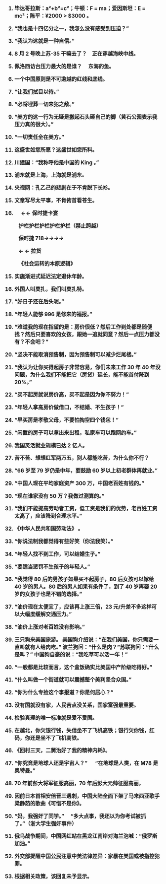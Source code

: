 <big><strong>

1. 毕达哥拉斯：a²+b²=c²；牛顿：F = ma；爱因斯坦：E = mc²；陈平：¥2000 > \$3000 。

2. “我也是十四亿分之一，我怎么没有感受到压迫？”

3. “我认为这就是一种自信。”

4. 8 月 2 号晚上苏-35 干嘛去了？&emsp;正在穿越海峡中线。

5. 佩洛西访台压力最大的是谁？&emsp; 东海的鱼。

6. 一个中国原则是不可逾越的红线和底线。

7. “让我们拭目以待。”

8. “必将埋葬一切来犯之敌。”

9. “美方的这一行为无疑是搬起石头砸自己的脚（黄石公园表示我压力真的很大）。”

10. “一切责任全在美方。”

11. 这盛世如您所愿？这盛世如您所料。

12. 川建国：“我称呼他是中国的 King 。”

13. 浦东就是上海，上海就是浦东。

14. 央视网：孔乙己的悲剧在于不肯脱下长衫。

15. 文章写尽太平事，不肯俯首看苍生。

16. &emsp; ←← 保时捷卡宴

&emsp; &emsp; 护栏护栏护栏护栏护栏（禁止跨越）

&emsp; &emsp; 保时捷 718→→→→

&emsp; &emsp; ← ← 拉货

&emsp; &emsp; 《社会运转的本原逻辑》

15. 实施渐进式延迟法定退休年龄。

16. 外国人叫莫扎，我们叫莫扎特。

17. “好日子还在后头呢。”

18. “年轻人能够 996 是修来的福报。”

19. “难道我的现在指望的是：房价很低？然后工作到处都是随便找？然后只要喜欢的女孩，跟她一追就同意？然后一点压力都没有？不会吧？”

20. “坚决不能取消预售制，因为预售制可以减少烂尾楼。”

21. “我认为让你买得起房子非常容易，你们未来工作 30 年 40 年没问题，为什么我们不能把它（房贷）延长，能不能首付降到 20%。”

22. “买不起房就说房价高，买不起是因为你不努力！”

23. “年轻人拿高房价做借口，不结婚、不生孩子！”

24. “早买房是孝敬父母，不要怕掏空四个钱包！”

25. “闲置的房子可以拿出来出租，私家车可以跑网约车。”

26. 我国灵活就业规模已达 2 亿人。

27. 苦不苦、想想红军两万五，别人都能吃苦，为什么你不行？

28. “66 岁至 79 岁仍是中年，要鼓励 60 岁以上初老群体再就业。”

29. “中国人现在平均家庭资产 300 万，中国老百姓有钱的。”

30. “现在谁家没有 50 万？我做过测算的。”

31. “我们不能提高劳动者工资，低工资是我们的优势，老百姓工资太高了，应该降到合理水平。”

32. 《中华人民共和国劳动法》 。

33. “你说法制我都觉得有些好笑（你法我笑）。”

34. “年轻人找不到工作，可以结婚生子。”

35. “要适当惩罚不生孩子的年轻人。”

36. “我觉得 80 后的男孩子如果买不起房子，80 后女孩可以嫁给 40 岁的男人。80 后的男人如果有条件了，到了 40 岁再娶 20 岁的女孩子也是不错的选择。”

37. “油价现在太便宜了，应该再上涨三倍，23 元/升差不多这样可以大幅度缓解交通压力。”

38. “油价上涨对老百姓没有影响。”

39. 三只狗来美国旅游。
    美国狗介绍说：“在我们美国，你只需要一直叫就有人给肉吃。”
    波兰狗问：“什么是肉？”苏联狗问：“什么是叫？”
    中国狗自豪的说：“我吃草可以活一年！”

40. “一般都是比较而言，这个盒饭确实比美国中产阶级吃得好。”

41. “什么叫做一个街道就可以震撼整个美利坚合众国。”

42. “你为什么专捡这个事报道？你是何居心？”

43. 没有国就没有家，人民苦点没关系，国家富强最重要。

44. 检验真理的唯一标准就是爱不爱国。

45. 在越北，你欠银行钱，失信坐不了飞机高铁；银行欠你钱，红码，你还是坐不了飞机高铁。

46. 《回村三天，二舅治好了我的精神内耗》。

47. “你究竟是地球人还是宇宙人？” &emsp; “在地球是人类，在 M78 是奥特曼。”

48. 70 年前彭大将军征服高丽，70 年后彭大元帅征服高丽。

49. 因前日本首相安倍晋三遇刺，中国大陆全面下架了马来西亚歌手梁静茹的歌曲《可惜不是你》。

50. “妈，我强奸了同学。” &emsp;“多大点事，我还以为你考试被抓了。”（浙大学生强奸事件）

51. 俄乌战争期间，中国网红站在黑龙江南岸对海兰泡喊：“俄罗斯加油。”

52. 外交部提醒中国公民注意中美法律差异：家暴在美国或被指控犯罪。

53. 根据相关政策，该回复未予显示。
